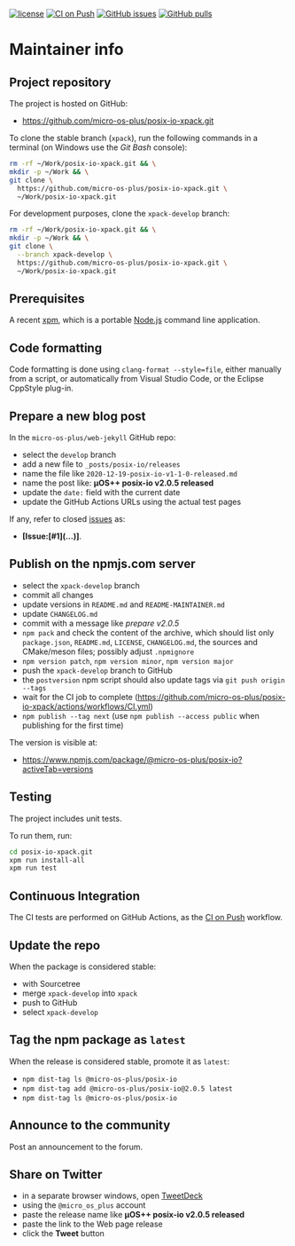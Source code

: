 [![license](https://img.shields.io/github/license/micro-os-plus/posix-io-xpack)](https://github.com/micro-os-plus/posix-io-xpack/blob/xpack/LICENSE)
[![CI on Push](https://github.com/micro-os-plus/posix-io-xpack/workflows/CI%20on%20Push/badge.svg)](https://github.com/micro-os-plus/posix-io-xpack/actions?query=workflow%3A%22CI+on+Push%22)
[![GitHub issues](https://img.shields.io/github/issues/micro-os-plus/posix-io-xpack.svg)](https://github.com/micro-os-plus/posix-io-xpack/issues/)
[![GitHub pulls](https://img.shields.io/github/issues-pr/micro-os-plus/posix-io-xpack.svg)](https://github.com/micro-os-plus/posix-io-xpack/pulls)

# Maintainer info

## Project repository

The project is hosted on GitHub:

- <https://github.com/micro-os-plus/posix-io-xpack.git>

To clone the stable branch (`xpack`), run the following commands in a
terminal (on Windows use the _Git Bash_ console):

```sh
rm -rf ~/Work/posix-io-xpack.git && \
mkdir -p ~/Work && \
git clone \
  https://github.com/micro-os-plus/posix-io-xpack.git \
  ~/Work/posix-io-xpack.git
```

For development purposes, clone the `xpack-develop` branch:

```sh
rm -rf ~/Work/posix-io-xpack.git && \
mkdir -p ~/Work && \
git clone \
  --branch xpack-develop \
  https://github.com/micro-os-plus/posix-io-xpack.git \
  ~/Work/posix-io-xpack.git
```

## Prerequisites

A recent [xpm](https://xpack.github.io/xpm/), which is a portable
[Node.js](https://nodejs.org/) command line application.

## Code formatting

Code formatting is done using `clang-format --style=file`, either manually
from a script, or automatically from Visual Studio Code, or the Eclipse
CppStyle plug-in.

## Prepare a new blog post

In the `micro-os-plus/web-jekyll` GitHub repo:

- select the `develop` branch
- add a new file to `_posts/posix-io/releases`
- name the file like `2020-12-19-posix-io-v1-1-0-released.md`
- name the post like: **µOS++ posix-io v2.0.5 released**
- update the `date:` field with the current date
- update the GitHub Actions URLs using the actual test pages

If any, refer to closed
[issues](https://github.com/micro-os-plus/posix-io-xpack/issues/)
as:

- **[Issue:\[#1\]\(...\)]**.

## Publish on the npmjs.com server

- select the `xpack-develop` branch
- commit all changes
- update versions in `README.md` and `README-MAINTAINER.md`
- update `CHANGELOG.md`
- commit with a message like _prepare v2.0.5_
- `npm pack` and check the content of the archive, which should list
  only `package.json`, `README.md`, `LICENSE`, `CHANGELOG.md`,
  the sources and CMake/meson files;
  possibly adjust `.npmignore`
- `npm version patch`, `npm version minor`, `npm version major`
- push the `xpack-develop` branch to GitHub
- the `postversion` npm script should also update tags via `git push origin --tags`
- wait for the CI job to complete
  (<https://github.com/micro-os-plus/posix-io-xpack/actions/workflows/CI.yml>)
- `npm publish --tag next` (use `npm publish --access public` when
  publishing for the first time)

The version is visible at:

- <https://www.npmjs.com/package/@micro-os-plus/posix-io?activeTab=versions>

## Testing

The project includes unit tests.

To run them, run:

```sh
cd posix-io-xpack.git
xpm run install-all
xpm run test
```

## Continuous Integration

The CI tests are performed on GitHub Actions, as the
[CI on Push](https://github.com/micro-os-plus/posix-io-xpack/actions?query=workflow%3A%22CI+on+Push%22)
workflow.

## Update the repo

When the package is considered stable:

- with Sourcetree
- merge `xpack-develop` into `xpack`
- push to GitHub
- select `xpack-develop`

## Tag the npm package as `latest`

When the release is considered stable, promote it as `latest`:

- `npm dist-tag ls @micro-os-plus/posix-io`
- `npm dist-tag add @micro-os-plus/posix-io@2.0.5 latest`
- `npm dist-tag ls @micro-os-plus/posix-io`

## Announce to the community

Post an announcement to the forum.

## Share on Twitter

- in a separate browser windows, open [TweetDeck](https://tweetdeck.twitter.com/)
- using the `@micro_os_plus` account
- paste the release name like **µOS++ posix-io v2.0.5 released**
- paste the link to the Web page release
- click the **Tweet** button
